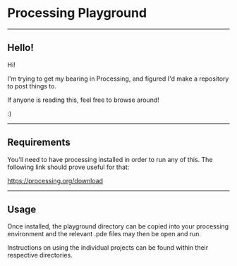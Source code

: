 # Processing Playground

---------

## Hello!

Hi!

I'm trying to get my bearing in Processing, and figured I'd make a repository to post things to.

If anyone is reading this, feel free to browse around!

:)

---------

## Requirements

You'll need to have processing installed in order to run any of this. The following
link should prove useful for that:

https://processing.org/download

---------

## Usage

Once installed, the playground directory can be copied into your processing environment
and the relevant .pde files may then be open and run.

Instructions on using the individual projects can be found within their
respective directories.